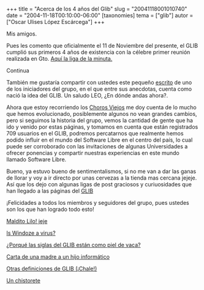 +++
title = "Acerca de los 4 años del Glib"
slug = "20041118001010740"
date = "2004-11-18T00:10:00-06:00"
[taxonomies]
tema = ["glib"]
autor = ["Oscar Ulises López Escárcega"]
+++

Mis amigos.

Pues les comento que oficialmente el 11 de Noviembre del presente, el
GLIB cumplió sus primeros 4 años de existencia con la célebre primer
reunión realizada en Gto. [Aquí la liga de la
minuta.](http://glib.org.mx/article.php?story=20001116132200244)

Continua

<!-- more -->
También me gustaría compartir con ustedes este pequeño
[escrito](http://glib.org.mx/article.php?story=20010922023139551%20) de
uno de los iniciadores del grupo, en el que entre sus anecdotas, cuenta
como nació la idea del GLIB. Un saludo LEO, ¿En dónde andas ahora?.

Ahora que estoy recorriendo los [Choros
Viejos](http://glib.org.mx/index.php?topic=ChorosViejos) me doy cuenta
de lo mucho que hemos evolucionado, posiblemente algunos no vean grandes
cambios, pero si seguimos la historia del grupo, vemos la cantidad de
gente que ha ido y venido por estas páginas, y tomamos en cuenta que
están registrados 709 usuarios en el GLIB, podremos percatarnos que
realmente hemos podido influir en el mundo del Software Libre en el
centro del país, lo cual puede ser corroborado con las invitaciones de
algunas Universidades a ofrecer ponencias y compartir nuestras
experiencias en este mundo llamado Software Libre.

Bueno, ya estuvo bueno de sentimentalismos, si no me van a dar las ganas
de llorar y voy a ir directo por unas cervezas a la tienda mas cercana
jejeje. Así que los dejo con algunas ligas de post graciosos y
curiuosidades que han llegado a las páginas del
[GLIB](http://glib.org.mx)

¡Felicidades a todos los miembros y seguidores del grupo, pues ustedes
son los que han logrado todo esto!

[Maldito Lilo! jeje](http://www.vivalinux.com.ar/article.php?sid=886)

[Is Windoze a
virus?](http://glib.org.mx/article.php?story=20010602043049490)

[¿Porqué las siglas del GLIB están como piel de
vaca?](http://glib.org.mx/article.php?story=20001118014647907)

[Carta de una madre a un hijo
informático](http://glib.org.mx/article.php?story=20020119140622599)

[Otras definiciones de GLIB
(¡Chale!)](http://glib.org.mx/article.php?story=2001092421264152)

[Un chistorete](http://glib.org.mx/article.php?story=20030122145021587)


